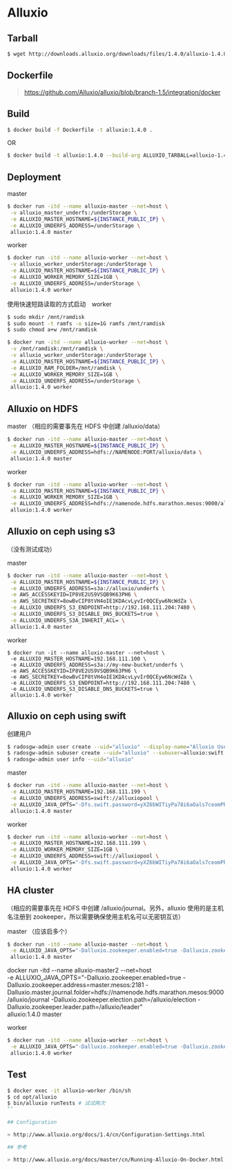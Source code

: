 # Alluxio

## Tarball

```bash
$ wget http://downloads.alluxio.org/downloads/files/1.4.0/alluxio-1.4.0-bin.tar.gz -O alluxio-1.4.0-bin.tar.gz
```

## Dockerfile

> https://github.com/Alluxio/alluxio/blob/branch-1.5/integration/docker

## Build

```bash
$ docker build -f Dockerfile -t alluxio:1.4.0 .
```

OR

```bash
$ docker build -t alluxio:1.4.0 --build-arg ALLUXIO_TARBALL=alluxio-1.4.0-bin.tar.gz .
```

## Deployment

master

```bash
$ docker run -itd --name alluxio-master --net=host \
 -v alluxio_master_underfs:/underStorage \
 -e ALLUXIO_MASTER_HOSTNAME=${INSTANCE_PUBLIC_IP} \
 -e ALLUXIO_UNDERFS_ADDRESS=/underStorage \
 alluxio:1.4.0 master
```

worker

```bash
$ docker run -itd --name alluxio-worker --net=host \
 -v alluxio_worker_underStorage:/underStorage \
 -e ALLUXIO_MASTER_HOSTNAME=${INSTANCE_PUBLIC_IP} \
 -e ALLUXIO_WORKER_MEMORY_SIZE=1GB \
 -e ALLUXIO_UNDERFS_ADDRESS=/underStorage \
 alluxio:1.4.0 worker
```

使用快速短路读取的方式启动　worker

```bash
$ sudo mkdir /mnt/ramdisk
$ sudo mount -t ramfs -o size=1G ramfs /mnt/ramdisk
$ sudo chmod a+w /mnt/ramdisk
```

```bash
$ docker run -itd --name alluxio-worker --net=host \
 -v /mnt/ramdisk:/mnt/ramdisk \
 -v alluxio_worker_underStorage:/underStorage \
 -e ALLUXIO_MASTER_HOSTNAME=${INSTANCE_PUBLIC_IP} \
 -e ALLUXIO_RAM_FOLDER=/mnt/ramdisk \
 -e ALLUXIO_WORKER_MEMORY_SIZE=1GB \
 -e ALLUXIO_UNDERFS_ADDRESS=/underStorage \
 alluxio:1.4.0 worker
```

## Alluxio on HDFS

master （相应的需要事先在 HDFS 中创建 /alluxio/data）

```bash
$ docker run -itd --name alluxio-master --net=host \
 -e ALLUXIO_MASTER_HOSTNAME=${INSTANCE_PUBLIC_IP} \
 -e ALLUXIO_UNDERFS_ADDRESS=hdfs://NAMENODE:PORT/alluxio/data \
 alluxio:1.4.0 master
```

worker

```bash
$ docker run -itd --name alluxio-worker --net=host \
 -e ALLUXIO_MASTER_HOSTNAME=${INSTANCE_PUBLIC_IP} \
 -e ALLUXIO_WORKER_MEMORY_SIZE=1GB \
 -e ALLUXIO_UNDERFS_ADDRESS=hdfs://namenode.hdfs.marathon.mesos:9000/alluxio/data \
 alluxio:1.4.0 worker
```

## Alluxio on ceph using s3

（没有测试成功）

master

```bash
$ docker run -itd --name alluxio-master --net=host \
 -e ALLUXIO_MASTER_HOSTNAME=${INSTANCE_PUBLIC_IP} \
 -e ALLUXIO_UNDERFS_ADDRESS=s3a://alluxio/underfs \
 -e AWS_ACCESSKEYID=IP8VE2US9VSQB9K63PH6 \
 -e AWS_SECRETKEY=8owBvCIP8tVH4oIE1KDAcvLyvIr0QCEyw6NcWdZa \
 -e ALLUXIO_UNDERFS_S3_ENDPOINT=http://192.168.111.204:7480 \
 -e ALLUXIO_UNDERFS_S3_DISABLE_DNS_BUCKETS=true \
 -e ALLUXIO_UNDERFS_S3A_INHERIT_ACL= \
 alluxio:1.4.0 master
```

worker

```
$ docker run -it --name alluxio-master --net=host \
 -e ALLUXIO_MASTER_HOSTNAME=192.168.111.100 \
 -e ALLUXIO_UNDERFS_ADDRESS=s3a://my-new-bucket/underfs \
 -e AWS_ACCESSKEYID=IP8VE2US9VSQB9K63PH6 \
 -e AWS_SECRETKEY=8owBvCIP8tVH4oIE1KDAcvLyvIr0QCEyw6NcWdZa \
 -e ALLUXIO_UNDERFS_S3_ENDPOINT=http://192.168.111.204:7480 \
 -e ALLUXIO_UNDERFS_S3_DISABLE_DNS_BUCKETS=true \
 alluxio:1.4.0 worker
```

## Alluxio on ceph using swift

创建用户

```bash
$ radosgw-admin user create --uid="alluxio" --display-name="Alluxio User"　＃　为 s3 接口创建用户
$ radosgw-admin subuser create --uid="alluxio" --subuser=alluxio:swift --access=full　＃　为 swift 创建子用户
$ radosgw-admin user info --uid="alluxio"
```

master

```bash
$ docker run -itd --name alluxio-master --net=host \
 -e ALLUXIO_MASTER_HOSTNAME=192.168.111.199 \
 -e ALLUXIO_UNDERFS_ADDRESS=swift://alluxiopool \
 -e ALLUXIO_JAVA_OPTS="-Dfs.swift.password=yXZ6bWITiyPa78i6aOals7ceomPbC5xLdO06tenO -Dfs.swift.tenant=alluxio -Dfs.swift.user=swift -Dfs.swift.auth.url=http://192.168.111.204:7480/auth/v1 -Dfs.swift.use.public.url=true -Dfs.swift.auth.method=swiftauth" \
 alluxio:1.4.0 master
```

worker

```bash
$ docker run -itd --name alluxio-worker --net=host \
 -e ALLUXIO_MASTER_HOSTNAME=192.168.111.199 \
 -e ALLUXIO_WORKER_MEMORY_SIZE=1GB \
 -e ALLUXIO_UNDERFS_ADDRESS=swift://alluxiopool \
 -e ALLUXIO_JAVA_OPTS="-Dfs.swift.password=yXZ6bWITiyPa78i6aOals7ceomPbC5xLdO06tenO -Dfs.swift.tenant=alluxio -Dfs.swift.user=swift -Dfs.swift.auth.url=http://192.168.111.204:7480/auth/v1 -Dfs.swift.use.public.url=true -Dfs.swift.auth.method=swiftauth" \
 alluxio:1.4.0 worker
```

## HA cluster

（相应的需要事先在 HDFS 中创建 /alluxio/journal。另外，alluxio 使用的是主机名注册到 zookeeper，所以需要确保使用主机名可以无密钥互访）

master （应该启多个）

```bash
$ docker run -itd --name alluxio-master --net=host \
 -e ALLUXIO_JAVA_OPTS="-Dalluxio.zookeeper.enabled=true -Dalluxio.zookeeper.address=master.mesos:2181 -Dalluxio.master.journal.folder=hdfs://namenode.hdfs.marathon.mesos:9000/alluxio/journal -Dalluxio.zookeeper.election.path=/alluxio/election -Dalluxio.zookeeper.leader.path=/alluxio/leader" \
 alluxio:1.4.0 master
```

docker run -itd --name alluxio-master2 --net=host \
 -e ALLUXIO_JAVA_OPTS="-Dalluxio.zookeeper.enabled=true -Dalluxio.zookeeper.address=master.mesos:2181 -Dalluxio.master.journal.folder=hdfs://namenode.hdfs.marathon.mesos:9000/alluxio/journal -Dalluxio.zookeeper.election.path=/alluxio/election -Dalluxio.zookeeper.leader.path=/alluxio/leader" \
 alluxio:1.4.0 master

worker 

```bash
$ docker run -itd --name alluxio-worker --net=host \
 -e ALLUXIO_JAVA_OPTS="-Dalluxio.zookeeper.enabled=true -Dalluxio.zookeeper.address=master.mesos:2181 -Dalluxio.master.journal.folder=hdfs://namenode.hdfs.marathon.mesos:9000/alluxio/journal -Dalluxio.zookeeper.election.path=/alluxio/election -Dalluxio.zookeeper.leader.path=/alluxio/leader" \
 alluxio:1.4.0 worker
```

## Test

```bash
$ docker exec -it alluxio-worker /bin/sh
$ cd opt/alluxio 
$ bin/alluxio runTests # 试试两次
``

## Configuration

> http://www.alluxio.org/docs/1.4/cn/Configuration-Settings.html

## 参考

> http://www.alluxio.org/docs/master/cn/Running-Alluxio-On-Docker.html